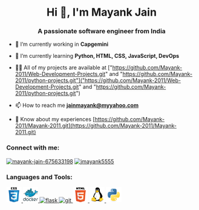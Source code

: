 <h1 align="center">Hi 👋, I'm Mayank Jain</h1>
<h3 align="center">A passionate software engineer from India</h3>

- 🔭 I’m currently working in **Capgemini**

- 🌱 I’m currently learning **Python, HTML, CSS, JavaScript, DevOps**

- 👨‍💻 All of my projects are available at ["https://github.com/Mayank-2011/Web-Development-Projects.git" and "https://github.com/Mayank-2011/python-projects.git"]("https://github.com/Mayank-2011/Web-Development-Projects.git" and "https://github.com/Mayank-2011/python-projects.git")

- 📫 How to reach me **jainmayank@myyahoo.com**

- 📄 Know about my experiences [https://github.com/Mayank-2011/Mayank-2011.git](https://github.com/Mayank-2011/Mayank-2011.git)

<h3 align="left">Connect with me:</h3>
<p align="left">
<a href="https://linkedin.com/in/mayank-jain-675633198" target="blank"><img align="center" src="https://raw.githubusercontent.com/rahuldkjain/github-profile-readme-generator/master/src/images/icons/Social/linked-in-alt.svg" alt="mayank-jain-675633198" height="30" width="40" /></a>
<a href="https://www.hackerrank.com/jmayank5555" target="blank"><img align="center" src="https://raw.githubusercontent.com/rahuldkjain/github-profile-readme-generator/master/src/images/icons/Social/hackerrank.svg" alt="jmayank5555" height="30" width="40" /></a>
</p>

<h3 align="left">Languages and Tools:</h3>
<p align="left"> <a href="https://www.w3schools.com/css/" target="_blank" rel="noreferrer"> <img src="https://raw.githubusercontent.com/devicons/devicon/master/icons/css3/css3-original-wordmark.svg" alt="css3" width="40" height="40"/> </a> <a href="https://www.docker.com/" target="_blank" rel="noreferrer"> <img src="https://raw.githubusercontent.com/devicons/devicon/master/icons/docker/docker-original-wordmark.svg" alt="docker" width="40" height="40"/> </a> <a href="https://flask.palletsprojects.com/" target="_blank" rel="noreferrer"> <img src="https://www.vectorlogo.zone/logos/pocoo_flask/pocoo_flask-icon.svg" alt="flask" width="40" height="40"/> </a> <a href="https://git-scm.com/" target="_blank" rel="noreferrer"> <img src="https://www.vectorlogo.zone/logos/git-scm/git-scm-icon.svg" alt="git" width="40" height="40"/> </a> <a href="https://www.w3.org/html/" target="_blank" rel="noreferrer"> <img src="https://raw.githubusercontent.com/devicons/devicon/master/icons/html5/html5-original-wordmark.svg" alt="html5" width="40" height="40"/> </a> <a href="https://www.linux.org/" target="_blank" rel="noreferrer"> <img src="https://raw.githubusercontent.com/devicons/devicon/master/icons/linux/linux-original.svg" alt="linux" width="40" height="40"/> </a> <a href="https://www.python.org" target="_blank" rel="noreferrer"> <img src="https://raw.githubusercontent.com/devicons/devicon/master/icons/python/python-original.svg" alt="python" width="40" height="40"/> </a> </p>
